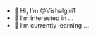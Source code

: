 - 👋 Hi, I’m @Vishalgiri1
- 👀 I’m interested in ...
- 🌱 I’m currently learning ...

<!---
Vishalgiri1/Vishalgiri1 is a ✨ special ✨ repository because its `README.md` (this file) appears on your GitHub profile.
You can click the Preview link to take a look at your changes.
--->
